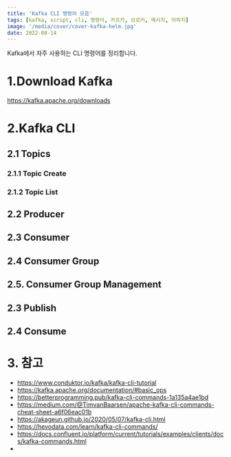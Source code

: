 ```yaml
---
title: 'Kafka CLI 명령어 모음'
tags: [kafka, script, cli, 명령어, 카프카, 브로커, 메시지, 아파치]
image: '/media/cover/cover-kafka-helm.jpg'
date: 2022-08-14
---
```


Kafka에서 자주 사용하는 CLI 명령어를 정리합니다.  

# 1.Download Kafka 

https://kafka.apache.org/downloads



# 2.Kafka CLI

## 2.1 Topics

### 2.1.1 Topic Create



### 2.1.2 Topic List



## 

## 2.2  Producer

## 2.3 Consumer

## 2.4 Consumer Group

## 2.5. Consumer Group Management



## 2.3 Publish



## 2.4 Consume



# 3. 참고

- https://www.conduktor.io/kafka/kafka-cli-tutorial
- https://kafka.apache.org/documentation/#basic_ops
- https://betterprogramming.pub/kafka-cli-commands-1a135a4ae1bd
- https://medium.com/@TimvanBaarsen/apache-kafka-cli-commands-cheat-sheet-a6f06eac01b
- https://akageun.github.io/2020/05/07/kafka-cli.html
- https://hevodata.com/learn/kafka-cli-commands/
- https://docs.confluent.io/platform/current/tutorials/examples/clients/docs/kafka-commands.html
- 

